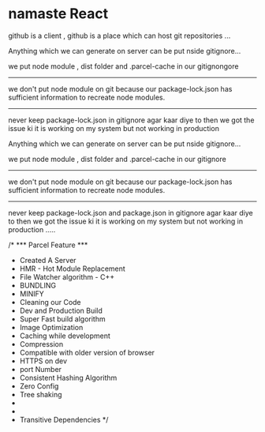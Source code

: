 # namaste React 



github is a client , github is a place which can host git repositories ...




Anything which we can generate on server can be put nside gitignore...




we put node module , dist folder and .parcel-cache in our gitignongore 
 ***

we don't put node module on git because our package-lock.json has sufficient information to recreate node modules.
***


never keep package-lock.json in gitignore agar kaar diye to then we got the issue ki it is working on my system but not working in production 


    

Anything which we can generate on server can be put nside gitignore...


    

we put node module , dist folder and .parcel-cache in our gitignore 



 ***
we don't put node module on git because our package-lock.json has sufficient information to recreate node modules.
***


never keep package-lock.json and package.json  in gitignore agar kaar diye to then we got the issue ki it is working on my system but not working in production  .....


/*
 *** Parcel Feature ***
 * Created A Server
 * HMR - Hot Module Replacement
 * File Watcher algorithm - C++
 * BUNDLING
 * MINIFY
 * Cleaning our Code
 * Dev and Production Build
 * Super Fast build algorithm
 * Image Optimization
 * Caching while development
 * Compression
 * Compatible with older version of browser
 * HTTPS on dev
 * port Number
 * Consistent Hashing Algorithm
 * Zero Config
 * Tree shaking
 *
 *
 * Transitive Dependencies
 */